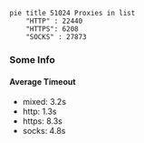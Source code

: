 
```mermaid
pie title 51024 Proxies in list
    "HTTP" : 22440
    "HTTPS": 6208
    "SOCKS" : 27873
```

### Some Info
#### Average Timeout

- mixed: 3.2s
- http: 1.3s
- https: 8.3s
- socks: 4.8s